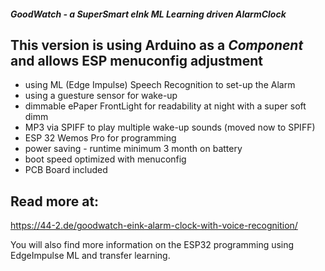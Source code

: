 ##### GoodWatch - a SuperSmart eInk ML Learning driven AlarmClock
## This version is using Arduino as a *Component* and allows ESP menuconfig adjustment

* using ML (Edge Impulse) Speech Recognition to set-up the Alarm
* using a guesture sensor for wake-up
* dimmable ePaper FrontLight for readability at night with a super soft dimm
* MP3 via SPIFF to play multiple wake-up sounds (moved now to SPIFF)
* ESP 32 Wemos Pro for programming
* power saving - runtime minimum 3 month on battery
* boot speed optimized with menuconfig
* PCB Board included
## Read more at: 
https://44-2.de/goodwatch-eink-alarm-clock-with-voice-recognition/

You will also find more information on the ESP32 programming using EdgeImpulse ML and transfer learning.
